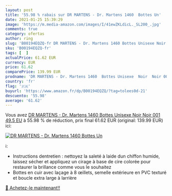 ```yaml
---
layout: post
title: '55.98 % rabais sur DR MARTENS - Dr. Martens 1460  Bottes Un'
date: 2021-01-25 15:39:29
image: 'https://m.media-amazon.com/images/I/41ewZKLdicL._SL200_.jpg'
comments: true
category: ofertas
author: ring
slug: 'B00194EQZQ-fr DR MARTENS - Dr. Martens 1460 Bottes Unisexe Noir Noir 001...'
sku: 'B00194EQZQ-fr'
tags: [  ]
actualPrice: 61.62 EUR
currency: EUR
price: 61.62
comparePrice: 139.99 EUR
prodname: 'DR MARTENS - Dr. Martens 1460  Bottes Unisexe  Noir  Noir 001  49.5 EU'
country: 'fr'
flag: '🇫🇷'
buyurl: 'https://www.amazon.fr/dp/B00194EQZQ/?tag=tolees0d-21'
descuento: '55.98'
average: '61.62'
---
```


Vous avez [DR MARTENS - Dr. Martens 1460  Bottes Unisexe  Noir  Noir 001  49.5 EU](https://www.amazon.fr/dp/B00194EQZQ/?tag=tolees0d-21)  à  55.98 % de réduction, prix final  61.62 EUR (original: 139.99 EUR) ici:

[![DR MARTENS - Dr. Martens 1460  Bottes Un](https://m.media-amazon.com/images/I/41ewZKLdicL._SL200_.jpg)](https://www.amazon.fr/dp/B00194EQZQ/?tag=tolees0d-21)

ℹ️:

- Instructions dentretien : nettoyez la saleté à laide dun chiffon humide, laissez sécher et appliquez un cirage à base de cire colorée pour restaurer la brillance comme vous le souhaitez
- Bottes en cuir avec laçage à 8 œillets, semelle extérieure en PVC texturé et boucle extra large à larrière

[🛒 Achetez-le maintenant!!](https://www.amazon.fr/dp/B00194EQZQ/?tag=tolees0d-21)
